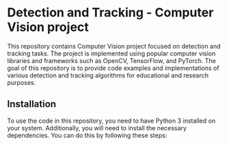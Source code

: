 # Detection and Tracking - Computer Vision project
This repository contains Computer Vision project focused on detection and tracking tasks. The project is implemented using popular computer vision libraries and frameworks such as OpenCV, TensorFlow, and PyTorch. The goal of this repository is to provide code examples and implementations of various detection and tracking algorithms for educational and research purposes.

## Installation
To use the code in this repository, you need to have Python 3 installed on your system. Additionally, you will need to install the necessary dependencies. You can do this by following these steps:
